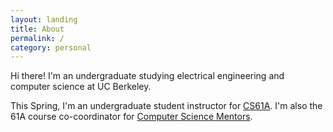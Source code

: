 ```yaml
---
layout: landing
title: About
permalink: /
category: personal
---
```


Hi there! I'm an undergraduate studying electrical engineering
and computer science at UC Berkeley.

This Spring, I'm an undergraduate student instructor for
[CS61A](http://cs61a.org). I'm also the 61A course co-coordinator for
[Computer Science Mentors](http://csmentors.berkeley.edu).

